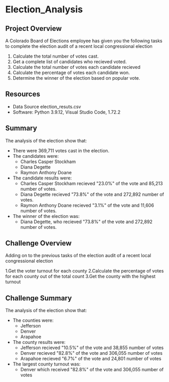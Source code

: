 # Election_Analysis

## Project Overview
A Colorado Board of Elections employee has given you the following tasks to complete the election audit of a recent local congressional election

1. Calculate the total number of votes cast.
2. Get a complete list of candidates who recieved voted.
3. Calculate the total number of votes each candidate recieved
4. Calculate the percentage of votes each candidate won.
5. Determine the winner of the election based on popular vote.

## Resources
- Data Source election_resuts.csv
- Software: Python 3.9.12, Visual Studio Code, 1.72.2

## Summary
The analysis of the election show that:
- There were 369,711 votes cast in the election.
- The candidates were:
  - Charles Casper Stockham
  - Diana Degette
  - Raymon Anthony Doane
- The candidate results were:
  -  Charles Casper Stockham recieved "23.0%" of the vote and 85,213 number of votes.
  - Diana Degette recieved "73.8%" of the vote and 272,892 number of votes.
  - Raymon Anthony Doane recieved "3.1%" of the vote and 11,606 number of votes.
- The winner of the election was:
  - Diana Degette, who recieved "73.8%" of the vote and 272,892 number of votes.
  
 ## Challenge Overview
  Adding on to the previous tasks of the election audit of a recent local congressional election
  
  1.Get the voter turnout for each county
  2.Calculate the percentage of votes for each county out of the total count
  3.Get the county with the highest turnout
  
 ## Challenge Summary
The analysis of the election show that:
- The counties were:
  - Jefferson
  - Denver
  - Arapahoe
- The county results were:
  - Jefferson recieved "10.5%" of the vote and 38,855 number of votes
  - Denver recieved "82.8%" of the vote and 306,055 number of votes
  - Arapahoe recieved "6.7%" of the vote and 24,801 number of votes
- The largest county turnout was:
  - Denver which received "82.8%" of the vote and 306,055 number of votes
